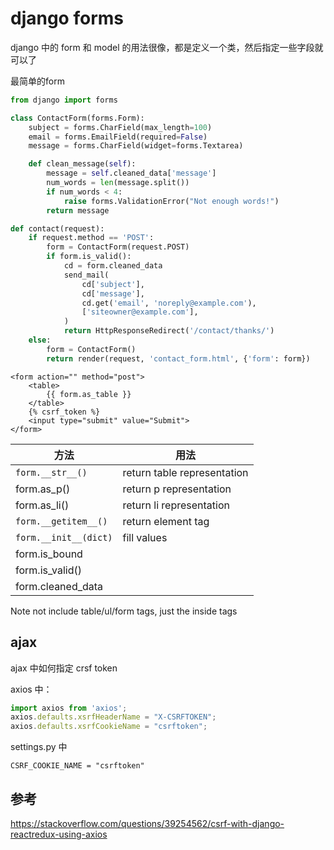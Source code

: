 # django forms

<!--
ID: 44bd2df9-fda0-444d-8f4e-530f1e417a85
Status: publish
Date: 2018-05-01T04:52:00
Modified: 2018-05-01T04:52:00
wp_id: 696
-->

django 中的 form 和 model 的用法很像，都是定义一个类，然后指定一些字段就可以了

最简单的form

```py
from django import forms

class ContactForm(forms.Form):
    subject = forms.CharField(max_length=100)
    email = forms.EmailField(required=False)
    message = forms.CharField(widget=forms.Textarea)

    def clean_message(self):
        message = self.cleaned_data['message']
        num_words = len(message.split())
        if num_words < 4:
            raise forms.ValidationError("Not enough words!")
        return message
```

```py
def contact(request):
    if request.method == 'POST':
        form = ContactForm(request.POST)
        if form.is_valid():
            cd = form.cleaned_data
            send_mail(
                cd['subject'],
                cd['message'],
                cd.get('email', 'noreply@example.com'),
                ['siteowner@example.com'],
            )
            return HttpResponseRedirect('/contact/thanks/')
    else:
        form = ContactForm()
        return render(request, 'contact_form.html', {'form': form})
```

```jinja
<form action="" method="post">
    <table>
        {{ form.as_table }}
    </table>
    {% csrf_token %}
    <input type="submit" value="Submit">
</form>
```

方法 | 用法
------|------
`form.__str__()` | return table representation
form.as_p() | return p representation
form.as_li() | return li representation
`form.__getitem__()` | return element tag
`form.__init__(dict)` | fill values
form.is_bound | 
form.is_valid() | 
form.cleaned_data | 

Note not include table/ul/form tags, just the inside tags

## ajax

ajax 中如何指定 crsf token

axios 中：

```js
import axios from 'axios';
axios.defaults.xsrfHeaderName = "X-CSRFTOKEN";
axios.defaults.xsrfCookieName = "csrftoken";
```

settings.py 中

```
CSRF_COOKIE_NAME = "csrftoken"
```

## 参考

https://stackoverflow.com/questions/39254562/csrf-with-django-reactredux-using-axios